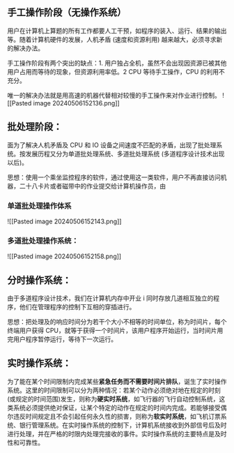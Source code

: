 ## 手工操作阶段（无操作系统）
用户在计算机上算题的所有工作都要人工干预，如程序的装入、运行、结果的输出等。随着计算机硬件的发展，人机矛盾 (速度和资源利用) 越来越大，必须寻求新的解决办法。

手工操作阶段有两个突出的缺点：1. 用户独占全机，虽然不会出现因资源已被其他用户占用而等待的现象，但资源利用率低。2 CPU 等待手工操作，CPU 的利用不充分。

唯一的解决办法就是用高速的机器代替相对较慢的手工操作来对作业进行控制。
![[Pasted image 20240506152136.png]]


## 批处理阶段：
面为了解决人机矛盾及 CPU 和 IO 设备之间速度不匹配的矛盾，出现了批处理系统。按发展历程又分为单道批处理系统、多道批处理系统 (多道程序设计技术出现以后)。

思想：使用一个乘坐监控程序的软件，通过使用这一类软件，用户不再直接访问机器，二十八卡片或者磁带中的作业提交给计算机操作员，由

### 单道批处理操作体系
![[Pasted image 20240506152143.png]]
### 多道批处理操作系统：
![[Pasted image 20240506152158.png]]

## 分时操作系统：
由于多道程序设计技术，我们在计算机内存中开业 i 同时存放几道相互独立的程序，他们在管理程序的控制下互相的穿插进行。

思想：把处理及的响应时间分为若干个大小不相等的时间单位，称为时间片，每个终端用户获得 CPU，就等于获得一个时间片，该用户程序开始运行，当时间片用完用户程序暂停运行，等待下一次运行。
## 实时操作系统：
为了能在某个时间限制内完成某些**紧急任务而不需要时间片排队**，诞生了实时操作系统。这里的时间限制可以分为两种情况：若某个动作必须绝对地在规定的时刻 (或规定的时间范围)发生，则称为**硬实时系统**，如飞行器的飞行自动控制系统，这类系统必须提供绝对保证，让某个特定的动作在规定的时间内完成。若能够接受偶尔违反时间规定且不会引起任何永久性的损害，则称为**软实时系统**，如飞机订票系统、银行管理系统。在实时操作系统的控制下，计算机系统接收到外部信号后及时进行处理，并在严格的时限内处理完接收的事件。实时操作系统的主要特点是及时性和可靠性。

